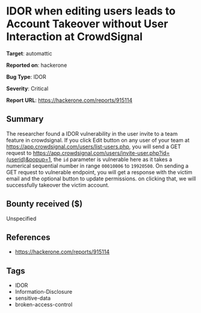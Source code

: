 # IDOR when editing users leads to Account Takeover without User Interaction at CrowdSignal

**Target**: automattic

**Reported on**: hackerone

**Bug Type**: IDOR

**Severity**: Critical

**Report URL**: https://hackerone.com/reports/915114

## Summary
The researcher found a IDOR vulnerability in the user invite to a team feature in crowdsignal. If you click Edit button on any user of your team at 
https://app.crowdsignal.com/users/list-users.php, you will send a GET request to https://app.crowdsignal.com/users/invite-user.php?id=(userid)&popup=1, the `id` parameter is vulnerable here 
as it takes a numerical sequential number in range `00010006` to `19920500`. On sending a GET request to vulnerable endpoint, you will get a response with the victim email and the optional button to update permissions.
on clicking that, we will successfully takeover the victim account.

## Bounty received ($)
Unspecified

## References
- https://hackerone.com/reports/915114
## Tags
- IDOR
- Information-Disclosure
- sensitive-data
- broken-access-control
